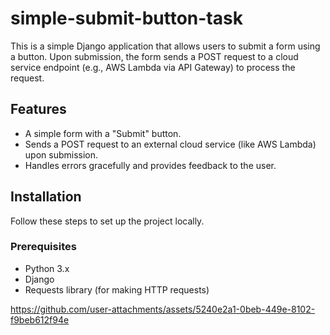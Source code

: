 # simple-submit-button-task

This is a simple Django application that allows users to submit a form using a button. Upon submission, the form sends a POST request to a cloud service endpoint (e.g., AWS Lambda via API Gateway) to process the request.

## Features

- A simple form with a "Submit" button.
- Sends a POST request to an external cloud service (like AWS Lambda) upon submission.
- Handles errors gracefully and provides feedback to the user.
  
## Installation

Follow these steps to set up the project locally.

### Prerequisites

- Python 3.x
- Django
- Requests library (for making HTTP requests)




https://github.com/user-attachments/assets/5240e2a1-0beb-449e-8102-f9beb612f94e

